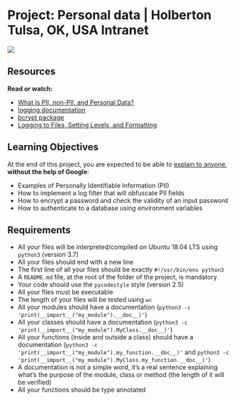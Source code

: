 # Project: Personal data | Holberton Tulsa, OK, USA Intranet



![](https://s3.eu-west-3.amazonaws.com/hbtn.intranet/uploads/medias/2019/12/5c48d4f6d4dd8081eb48.png?X-Amz-Algorithm=AWS4-HMAC-SHA256&X-Amz-Credential=AKIA4MYA5JM5DUTZGMZG%2F20230519%2Feu-west-3%2Fs3%2Faws4_request&X-Amz-Date=20230519T211637Z&X-Amz-Expires=86400&X-Amz-SignedHeaders=host&X-Amz-Signature=7d75ce504575c13e5a95db404fdd12f23cc45bb2e9daae8fe76dba3cd022c508)


Resources
---------


**Read or watch:**


* [What Is PII, non-PII, and Personal Data?](/rltoken/foPGuA-2Dz3K1Y40Zc_Qvg "What Is PII, non-PII, and Personal Data?")
* [logging documentation](/rltoken/U2Y7GJNwzVPTTvmpsyZ4sg "logging documentation")
* [bcrypt package](/rltoken/rvDYLUTaAWqtkhSQAJf4zA "bcrypt package")
* [Logging to Files, Setting Levels, and Formatting](/rltoken/sxnkG_PQ8BcYeFGWAIRnjg "Logging to Files, Setting Levels, and Formatting")


Learning Objectives
-------------------


At the end of this project, you are expected to be able to [explain to anyone](/rltoken/ZPysAXKK27_KivWx2yY8FA "explain to anyone"), **without the help of Google**:


* Examples of Personally Identifiable Information (PII)
* How to implement a log filter that will obfuscate PII fields
* How to encrypt a password and check the validity of an input password
* How to authenticate to a database using environment variables


Requirements
------------


* All your files will be interpreted/compiled on Ubuntu 18.04 LTS using `python3` (version 3.7)
* All your files should end with a new line
* The first line of all your files should be exactly `#!/usr/bin/env python3`
* A `README.md` file, at the root of the folder of the project, is mandatory
* Your code should use the `pycodestyle` style (version 2.5)
* All your files must be executable
* The length of your files will be tested using `wc`
* All your modules should have a documentation (`python3 -c 'print(__import__("my_module").__doc__)'`)
* All your classes should have a documentation (`python3 -c 'print(__import__("my_module").MyClass.__doc__)'`)
* All your functions (inside and outside a class) should have a documentation (`python3 -c 'print(__import__("my_module").my_function.__doc__)'` and `python3 -c 'print(__import__("my_module").MyClass.my_function.__doc__)'`)
* A documentation is not a simple word, it’s a real sentence explaining what’s the purpose of the module, class or method (the length of it will be verified)
* All your functions should be type annotated



